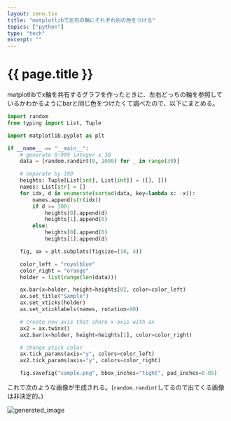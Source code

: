 ```yaml
---
layout: zenn.tsx
title: "matplotlibで左右の軸にそれぞれ別の色をつける"
topics: ["python"]
type: "tech"
excerpt: ""
---
```


# {{ page.title }}

matplotlibでx軸を共有するグラフを作ったときに、左右どっちの軸を参照しているかわかるようにbarと同じ色をつけたくて調べたので、以下にまとめる。

```python
import random
from typing import List, Tuple

import matplotlib.pyplot as plt

if __name__ == "__main__":
    # generate 0~999 integer x 30
    data = [random.randint(0, 1000) for _ in range(30)]

    # separate by 100
    heights: Tuple[List[int], List[int]] = ([], [])
    names: List[str] = []
    for idx, d in enumerate(sorted(data, key=lambda x: -x)):
        names.append(str(idx))
        if d >= 100:
            heights[0].append(d)
            heights[1].append(0)
        else:
            heights[0].append(0)
            heights[1].append(d)

    fig, ax = plt.subplots(figsize=(10, 4))

    color_left = "royalblue"
    color_right = "orange"
    holder = list(range(len(data)))

    ax.bar(x=holder, height=heights[0], color=color_left)
    ax.set_title("Sample")
    ax.set_xticks(holder)
    ax.set_xticklabels(names, rotation=90)

    # create new axis that share x-axis with ax
    ax2 = ax.twinx()
    ax2.bar(x=holder, height=heights[1], color=color_right)

    # change ytick color
    ax.tick_params(axis="y", colors=color_left)
    ax2.tick_params(axis="y", colors=color_right)

    fig.savefig("sample.png", bbox_inches="tight", pad_inches=0.05)
```


これで次のような画像が生成される。(`random.randint`してるので出てくる画像は非決定的。)


![generated_image](https://i.gyazo.com/a6c617dfa6a3b628fe8c6ec75c2e904c.png)
